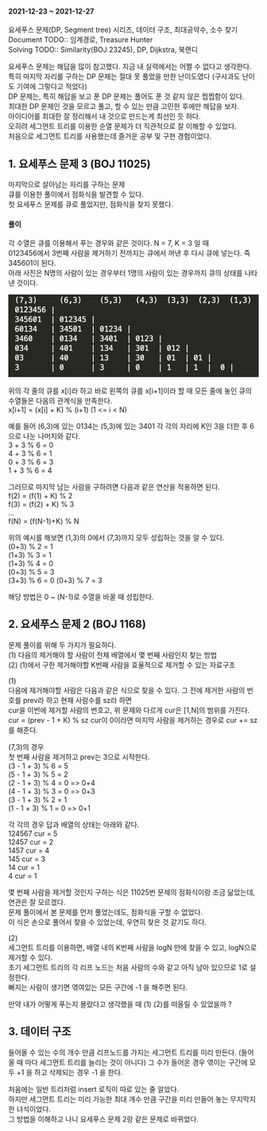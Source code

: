 #### 2021-12-23 ~ 2021-12-27  
요세푸스 문제(DP, Segment tree) 시리즈, 데이터 구조, 최대공약수, 소수 찾기  
Document TODO:: 임계경로, Treasure Hunter  
Solving TODO:: Similarity(BOJ 23245), DP, Dijkstra, 북랜디  

요세푸스 문제는 해답을 많이 참고했다. 지금 내 실력에서는 어쩔 수 없다고 생각한다.  
특히 마지막 자리를 구하는 DP 문제는 절대 못 풀었을 만한 난이도였다 (구사과도 난이도 기여에 그렇다고 적었다)  
DP 문제는, 특히 해답을 보고 푼 DP 문제는 풀어도 푼 것 같지 않은 찝찝함이 있다.  
최대한 DP 문제인 것을 모르고 풀고, 할 수 있는 만큼 고민한 후에만 해답을 보자.  
아이디어를 최대한 잘 정리해서 내 것으로 만드는게 최선인 듯 하다.  
오히려 세그먼트 트리를 이용한 순열 문제가 더 직관적으로 잘 이해할 수 있었다.  
처음으로 세그먼트 트리를 사용했는데 즐거운 공부 및 구현 경험이었다.  


## 1. 요세푸스 문제 3 (BOJ 11025)  
마지막으로 살아남는 자리를 구하는 문제  
큐를 이용한 풀이에서 점화식을 발견할 수 있다.  
첫 요세푸스 문제를 큐로 풀었지만, 점화식을 찾지 못했다.   

#### 풀이  
각 수열은 큐를 이용해서 푸는 경우와 같은 것이다. N = 7, K = 3 일 때    
0123456에서 3번째 사람을 제거하기 전까지는 큐에서 꺼낸 후 다시 큐에 넣는다. 즉 345601이 된다.  
아래 사진은 N명의 사람이 있는 경우부터 1명의 사람이 있는 경우까지 큐의 상태를 나타낸 것이다.  

![ex](./ex/11025.png)  

위의 각 줄의 큐를 x[i]라 하고 바로 왼쪽의 큐를 x[i+1]이라 할 때 모든 줄에 놓인 큐의 수열들은 다음의 관계식을 만족한다.   
x[i+1] = (x[i] + K) % (i+1)  (1 <= i < N)     

예를 들어 (6,3)에 있는 0134는 (5,3)에 있는 3401 각 각의 자리에 K인 3을 더한 후 6으로 나눈 나머지와 같다.  
3 + 3 % 6 = 0  
4 + 3 % 6 = 1  
0 + 3 % 6 = 3  
1 + 3 % 6 = 4  

그러므로 마지막 남는 사람을 구하려면 다음과 같은 연산을 적용하면 된다.  
f(2) = (f(1) + K) % 2  
f(3) = (f(2) + K) % 3  
...   
f(N) = (f(N-1)+K) % N  


위의 예시를 해보면 (1,3)의 0에서 (7,3)까지 모두 성립하는 것을 알 수 있다.  
(0+3) % 2 = 1    
(1+3) % 3 = 1  
(1+3) % 4 = 0  
(0+3) % 5 = 3  
(3+3) % 6 = 0
(0+3) % 7 = 3   


해당 방법은 0 ~ (N-1)로 수열을 바꿀 때 성립한다.  


## 2. 요세푸스 문제 2 (BOJ 1168)  

문제 풀이를 위해 두 가지가 필요하다.   
(1) 다음의 제거해야 할 사람이 전체 배열에서 몇 번째 사람인지 찾는 방법      
(2) (1)에서 구한 제거해야할 K번째 사람을 효율적으로 제거할 수 있는 자료구조   

(1)  
다음에 제거해야할 사람은 다음과 같은 식으로 찾을 수 있다. 
그 전에 제거한 사람의 번호를 prev라 하고 현재 사람수를 sz라 하면  
cur을 이번에 제거할 사람의 번호고, 위 문제와 다르게 cur은 \[1,N\]의 범위를 가진다.  
cur = (prev - 1 + K) % sz 
cur이 0이라면 마지막 사람을 제거하는 경우로 cur += sz를 해준다.    

(7,3)의 경우  
첫 번째 사람을 제거하고 prev는 3으로 시작한다.  
(3 - 1 + 3) % 6 = 5  
(5 - 1 + 3) % 5 = 2  
(2 - 1 + 3) % 4 = 0 => 0+4  
(4 - 1 + 3) % 3 = 0 => 0+3  
(3 - 1 + 3) % 2 = 1  
(1 - 1 + 3) % 1 = 0 => 0+1  

각 각의 경우 답과 배열의 상태는 아래와 같다.  
124567 cur = 5  
12457  cur = 2  
1457   cur = 4  
145    cur = 3   
14     cur = 1  
4      cur = 1  

몇 번째 사람을 제거할 것인지 구하는 식은 11025번 문제의 점화식이랑 조금 닮았는데, 연관은 잘 모르겠다.  
문제 풀이에서 본 문제를 먼저 풀었는데도, 점화식을 구할 수 없었다.  
이 식은 손으로 풀어서 찾을 수 있었는데, 우연히 찾은 것 같기도 하다.  

(2)  
세그먼트 트리를 이용하면, 배열 내의 K번째 사람을 logN 만에 찾을 수 있고, logN으로 제거할 수 있다.  
초기 세그먼트 트리의 각 리프 노드는 처음 사람의 수와 같고 아직 남아 있으므로 1로 설정한다.  
빠지는 사람이 생기면 엮여있는 모든 구간에 -1 을 해주면 된다.  

만약 내가 어떻게 푸는지 몰랐다고 생각했을 때 (1) (2)를 떠올릴 수 있었을까 ?  


## 3. 데이터 구조

들어올 수 있는 수의 개수 만큼 리프노드를 가지는 세그먼트 트리를 미리 만든다. (들어올 때 마다 세그먼트 트리를 늘리는 것이 아니다)
그 수가 들어온 경우 엮이는 구간에 모두 +1 을 하고 삭제되는 경우 -1 을 한다.    

처음에는 일반 트리처럼 insert 로직이 따로 있는 줄 알았다.  
하지만 세그먼트 트리는 미리 가능한 최대 개수 만큼 구간을 미리 만들어 놓는 무지막지한 녀석이었다.  
그 방법을 이해하고 나니 요세푸스 문제 2랑 같은 문제로 바뀌었다.   


